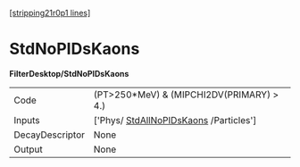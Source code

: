 [[stripping21r0p1 lines]](./stripping21r0p1-index)

# StdNoPIDsKaons

**FilterDesktop/StdNoPIDsKaons**

|                 |                                                                                 |
|-----------------|---------------------------------------------------------------------------------|
| Code            | (PT\>250\*MeV) & (MIPCHI2DV(PRIMARY) \> 4.)                                     |
| Inputs          | ['Phys/ [StdAllNoPIDsKaons](./stripping21r0p1-stdallnopidskaons) /Particles'] |
| DecayDescriptor | None                                                                            |
| Output          | None                                                                            |
